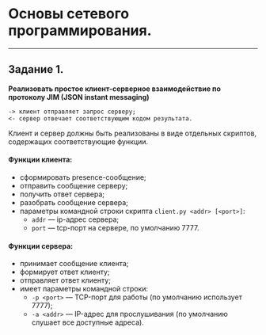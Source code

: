 # Основы сетевого программирования.

---

## Задание 1.

**Реализовать простое клиент-серверное взаимодействие по протоколу JIM (JSON instant messaging)**

    -> клиент отправляет запрос серверу;
    <- сервер отвечает соответствующим кодом результата.

Клиент и сервер должны быть реализованы в виде отдельных скриптов, содержащих соответствующие функции.



#### Функции клиента:
- сформировать presence-сообщение;
- отправить сообщение серверу;
- получить ответ сервера;
- разобрать сообщение сервера;
- параметры командной строки скрипта `client.py <addr> [<port>]`:
  - `addr` — ip-адрес сервера;
  - `port` — tcp-порт на сервере, по умолчанию 7777.


#### Функции сервера:
- принимает сообщение клиента;
- формирует ответ клиенту;
- отправляет ответ клиенту;
- имеет параметры командной строки:
    - `-p <port>` — TCP-порт для работы (по умолчанию использует 7777);
    - `-a <addr>` — IP-адрес для прослушивания (по умолчанию слушает все
    доступные адреса).